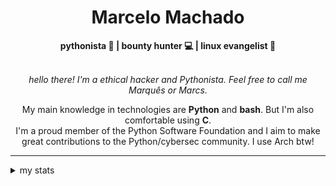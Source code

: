 <h1 align="center"> Marcelo Machado </h1> <!-- <img src="https://tryhackme-badges.s3.amazonaws.com/mmaachado.png" alt="TryHackMe"> -->
    
<div align="center">
<b>pythonista 🐍 | bounty hunter 💻 | linux evangelist 🐧</b>
<br>
<br>

<i>hello there! I'm a ethical hacker and Pythonista. Feel free to call me Marquês or Marcs.</i>

<p>

My main knowledge in technologies are **Python** and **bash**. But I'm also comfortable using **C**. <br/>
I'm a proud member of the Python Software Foundation and I aim to make great contributions to the Python/cybersec community. I use Arch btw!
</p>

</div>

---

<details closed>    
<summary>my stats</summary>

<!--START_SECTION:waka-->
**I'm a Night 🦉** 

```text
🌞 Morning    16 commits     █░░░░░░░░░░░░░░░░░░░░░░░░   5.65% 
🌆 Daytime    104 commits    █████████░░░░░░░░░░░░░░░░   36.75% 
🌃 Evening    146 commits    █████████████░░░░░░░░░░░░   51.59% 
🌙 Night      17 commits     █░░░░░░░░░░░░░░░░░░░░░░░░   6.01%

```


📊 **This Week I Spent My Time On** 

```text
⌚︎ Time Zone: America/Sao_Paulo

💬 Programming Languages: 
Python                   1 hr 28 mins        █████████████████████░░░░   86.46% 
Markdown                 10 mins             ██░░░░░░░░░░░░░░░░░░░░░░░   10.64% 
TOML                     1 min               ░░░░░░░░░░░░░░░░░░░░░░░░░   1.53% 
Text                     1 min               ░░░░░░░░░░░░░░░░░░░░░░░░░   1.37%

🔥 Editors: 
VS Code                  1 hr 42 mins        █████████████████████████   100.0%

💻 Operating System: 
Linux                    1 hr 39 mins        ████████████████████████░   97.61% 
Windows                  2 mins              ░░░░░░░░░░░░░░░░░░░░░░░░░   2.39%

```


 Last Updated on 02/10/2024
<!--END_SECTION:waka-->

<!-- <div>
        <a target="_blank" rel="noopener noreferrer" href="https://github.com/mmaachado?tab=repositories"><img src="https://github-readme-stats.vercel.app/api/top-langs/?username=mmaachado&hide=html,css,swift,ruby&langs_count=6&hide_border=true&layout=compact&show_icons=true&line_height=10&theme=transparent&title_color=4a86d1&custom_title=favourite%20languages"
       alt="most used languages" align="right"></a>
     <a target="_blank" rel="noopener noreferrer" href="https://wakatime.com/@mmachado"><img width="400rem" src="https://github-readme-stats.vercel.app/api/wakatime?username=mmachado&theme=transparent&hide_border=true&hide=markdown,html,css,text,other,yaml,json,prolog,dart,docker,xml,gitconfig,TSQL&hide_title=true&line_height=50&langs_count=4&layout=default" alt="wakatime stats" align="left" /></a> 
        

</div>

 <img src="https://raw.githubusercontent.com/MicaelliMedeiros/micaellimedeiros/master/image/computer-illustration.png" min-width="400px" max-width="400px" width="400px" align="right" alt="computer-illustration.png"> -->
<!-- [![Buy me a coffee](https://img.shields.io/badge/Buy%20Me%20a%20Coffee-ffdd00?style=for-the-badge&logo=buy-me-a-coffee&logoColor=black)](https://www.buymeacoffee.com/anticodingclub) -->

</details>
